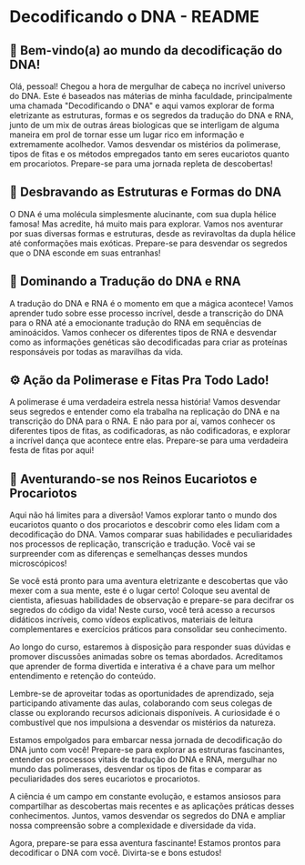<!DOCTYPE html>
  <h1>Decodificando o DNA - README</h1>
  <h2>🔬 Bem-vindo(a) ao mundo da decodificação do DNA!</h2>
  <p>Olá, pessoal! Chegou a hora de mergulhar de cabeça no incrível universo do DNA. Este é baseados nas máterias de minha faculdade, principalmente uma chamada "Decodificando o DNA" e aqui vamos explorar de forma eletrizante as estruturas, formas e os segredos da tradução do DNA e RNA, junto de um mix de outras áreas biologicas que se interligam de alguma maneira em prol de tornar esse um lugar rico em informação e extremamente acolhedor. Vamos desvendar os mistérios da polimerase, tipos de fitas e os métodos empregados tanto em seres eucariotos quanto em procariotos. Prepare-se para uma jornada repleta de descobertas!</p>
  <h2>🧬 Desbravando as Estruturas e Formas do DNA</h2>
  <p>O DNA é uma molécula simplesmente alucinante, com sua dupla hélice famosa! Mas acredite, há muito mais para explorar. Vamos nos aventurar por suas diversas formas e estruturas, desde as reviravoltas da dupla hélice até conformações mais exóticas. Prepare-se para desvendar os segredos que o DNA esconde em suas entranhas!</p>
  <h2>🔑 Dominando a Tradução do DNA e RNA</h2>
  <p>A tradução do DNA e RNA é o momento em que a mágica acontece! Vamos aprender tudo sobre esse processo incrível, desde a transcrição do DNA para o RNA até a emocionante tradução do RNA em sequências de aminoácidos. Vamos conhecer os diferentes tipos de RNA e desvendar como as informações genéticas são decodificadas para criar as proteínas responsáveis por todas as maravilhas da vida.</p>
  <h2>⚙️ Ação da Polimerase e Fitas Pra Todo Lado!</h2>
  <p>A polimerase é uma verdadeira estrela nessa história! Vamos desvendar seus segredos e entender como ela trabalha na replicação do DNA e na transcrição do DNA para o RNA. E não para por aí, vamos conhecer os diferentes tipos de fitas, as codificadoras, as não codificadoras, e explorar a incrível dança que acontece entre elas. Prepare-se para uma verdadeira festa de fitas por aqui!</p>
  <h2>🔬 Aventurando-se nos Reinos Eucariotos e Procariotos</h2>
  <p>Aqui não há limites para a diversão! Vamos explorar tanto o mundo dos eucariotos quanto o dos procariotos e descobrir como eles lidam com a decodificação do DNA. Vamos comparar suas habilidades e peculiaridades nos processos de replicação, transcrição e tradução. Você vai se surpreender com as diferenças e semelhanças desses mundos microscópicos!</p>
  <p>Se você está pronto para uma aventura eletrizante e descobertas que vão mexer com a sua mente, este é o lugar certo! Coloque seu avental de cientista, afiesuas habilidades de observação e prepare-se para decifrar os segredos do código da vida! Neste curso, você terá acesso a recursos didáticos incríveis, como vídeos explicativos, materiais de leitura complementares e exercícios práticos para consolidar seu conhecimento.</p>

<p>Ao longo do curso, estaremos à disposição para responder suas dúvidas e promover discussões animadas sobre os temas abordados. Acreditamos que aprender de forma divertida e interativa é a chave para um melhor entendimento e retenção do conteúdo.</p>
<p>Lembre-se de aproveitar todas as oportunidades de aprendizado, seja participando ativamente das aulas, colaborando com seus colegas de classe ou explorando recursos adicionais disponíveis. A curiosidade é o combustível que nos impulsiona a desvendar os mistérios da natureza.</p>
<p>Estamos empolgados para embarcar nessa jornada de decodificação do DNA junto com você! Prepare-se para explorar as estruturas fascinantes, entender os processos vitais de tradução do DNA e RNA, mergulhar no mundo das polimerases, desvendar os tipos de fitas e comparar as peculiaridades dos seres eucariotos e procariotos.</p>
<p>A ciência é um campo em constante evolução, e estamos ansiosos para compartilhar as descobertas mais recentes e as aplicações práticas desses conhecimentos. Juntos, vamos desvendar os segredos do DNA e ampliar nossa compreensão sobre a complexidade e diversidade da vida.</p>
<p>Agora, prepare-se para essa aventura fascinante! Estamos prontos para decodificar o DNA com você. Divirta-se e bons estudos!</p>
</body>
</html>
